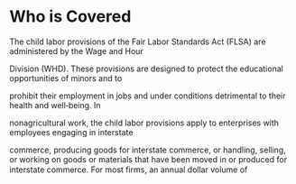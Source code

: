 # Who is Covered

The child labor provisions of the Fair Labor Standards Act (FLSA) are administered by the Wage and Hour

Division (WHD). These provisions are designed to protect the educational opportunities of minors and to

prohibit their employment in jobs and under conditions detrimental to their health and well‑being. In

nonagricultural work, the child labor provisions apply to enterprises with employees engaging in interstate

commerce, producing goods for interstate commerce, or handling, selling, or working on goods or materials that have been moved in or produced for interstate commerce. For most ﬁrms, an annual dollar volume of
